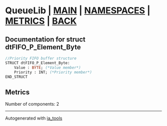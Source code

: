 # QueueLib | [MAIN] | [NAMESPACES] | [METRICS] | [BACK]  

## Documentation for struct dtFIFO_P_Element_Byte  

```pascal
//Priority FIFO buffer structure  
STRUCT dtFIFO_P_Element_Byte:
    Value : BYTE; (*Value member*)
    Priority : INT; (*Priority member*)
END_STRUCT
```

## Metrics  

Number of components: 2  

---
Autogenerated with [ia_tools](https://github.com/tkucic/ia_tools)  

[MAIN]: ../../../../index_st.md
[NAMESPACES]: ../../nsList_st.md
[METRICS]: ../../../metrics_st.md
[BACK]: ../nsMain_st.md
